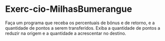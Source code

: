# Exerc-cio-MilhasBumerangue
Faça um programa que receba os percentuais de bônus e de retorno, e a quantidade de pontos a serem transferidos. Exiba a quantidade de pontos a reduzir na origem e a quantidade a acrescentar no destino.
